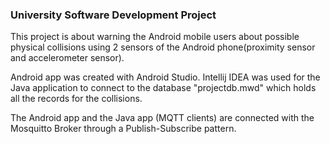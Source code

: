 <h3>University Software Development Project</h3>
<p>This project is about warning the Android mobile users about possible physical collisions using 2 sensors of the 
Android phone(proximity sensor and accelerometer sensor).</p>
<p>Android app was created with Android Studio. Intellij IDEA was used for the
Java application to connect to the database "projectdb.mwd" which holds all the records for the collisions.</p>
<p>The Android app and the Java app (MQTT clients) are connected with the Mosquitto Broker through a Publish-Subscribe pattern.</p>
